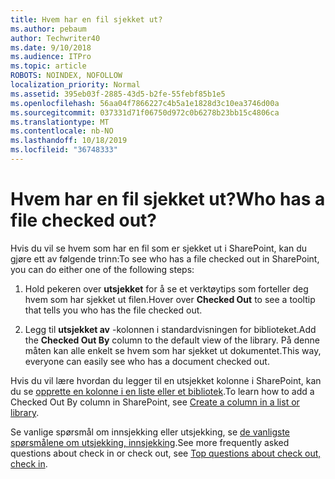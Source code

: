 ```yaml
---
title: Hvem har en fil sjekket ut?
ms.author: pebaum
author: Techwriter40
ms.date: 9/10/2018
ms.audience: ITPro
ms.topic: article
ROBOTS: NOINDEX, NOFOLLOW
localization_priority: Normal
ms.assetid: 395eb03f-2885-43d5-b2fe-55febf85b1e5
ms.openlocfilehash: 56aa04f7866227c4b5a1e1828d3c10ea3746d00a
ms.sourcegitcommit: 037331d71f06750d972c0b6278b23bb15c4806ca
ms.translationtype: MT
ms.contentlocale: nb-NO
ms.lasthandoff: 10/18/2019
ms.locfileid: "36748333"
---
```

# <a name="who-has-a-file-checked-out"></a><span data-ttu-id="edc32-102">Hvem har en fil sjekket ut?</span><span class="sxs-lookup"><span data-stu-id="edc32-102">Who has a file checked out?</span></span>

<span data-ttu-id="edc32-103">Hvis du vil se hvem som har en fil som er sjekket ut i SharePoint, kan du gjøre ett av følgende trinn:</span><span class="sxs-lookup"><span data-stu-id="edc32-103">To see who has a file checked out in SharePoint, you can do either one of the following steps:</span></span>
  
1. <span data-ttu-id="edc32-104">Hold pekeren over **utsjekket** for å se et verktøytips som forteller deg hvem som har sjekket ut filen.</span><span class="sxs-lookup"><span data-stu-id="edc32-104">Hover over **Checked Out** to see a tooltip that tells you who has the file checked out.</span></span> 
    
2. <span data-ttu-id="edc32-105">Legg til **utsjekket av** -kolonnen i standardvisningen for biblioteket.</span><span class="sxs-lookup"><span data-stu-id="edc32-105">Add the **Checked Out By** column to the default view of the library.</span></span> <span data-ttu-id="edc32-106">På denne måten kan alle enkelt se hvem som har sjekket ut dokumentet.</span><span class="sxs-lookup"><span data-stu-id="edc32-106">This way, everyone can easily see who has a document checked out.</span></span> 
    
<span data-ttu-id="edc32-107">Hvis du vil lære hvordan du legger til en utsjekket kolonne i SharePoint, kan du se [opprette en kolonne i en liste eller et bibliotek](https://go.microsoft.com/fwlink/?linkid=2019591).</span><span class="sxs-lookup"><span data-stu-id="edc32-107">To learn how to add a Checked Out By column in SharePoint, see [Create a column in a list or library](https://go.microsoft.com/fwlink/?linkid=2019591).</span></span> 
  
<span data-ttu-id="edc32-108">Se vanlige spørsmål om innsjekking eller utsjekking, se [de vanligste spørsmålene om utsjekking, innsjekking](https://go.microsoft.com/fwlink/?linkid=2018786).</span><span class="sxs-lookup"><span data-stu-id="edc32-108">See more frequently asked questions about check in or check out, see [Top questions about check out, check in](https://go.microsoft.com/fwlink/?linkid=2018786).</span></span>
  

